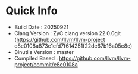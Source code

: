 # Quick Info
* Build Date : 20250921
* Clang Version : ZyC clang version 22.0.0git (https://github.com/llvm/llvm-project e8e0108a873c1efd7f614251f22de67b16a05c8c)
* Binutils Version : master
* Compiled Based : https://github.com/llvm/llvm-project/commit/e8e0108a

